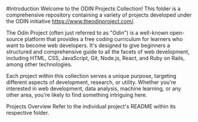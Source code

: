 #Introduction
Welcome to the ODIN Projects Collection! This folder is a comprehensive repository containing a variety of projects developed under the ODIN initiative https://www.theodinproject.com/. 

The Odin Project (often just referred to as "Odin") is a well-known open-source platform that provides a free coding curriculum for learners who want to become web developers. It's designed to give beginners a structured and comprehensive guide to all the facets of web development, including HTML, CSS, JavaScript, Git, Node.js, React, and Ruby on Rails, among other technologies.

Each project within this collection serves a unique purpose, targeting different aspects of development, research, or utility. Whether you're interested in web development, data analysis, machine learning, or any other area, you're likely to find something intriguing here.

Projects Overview
Refer to the individual project's README within its respective folder.